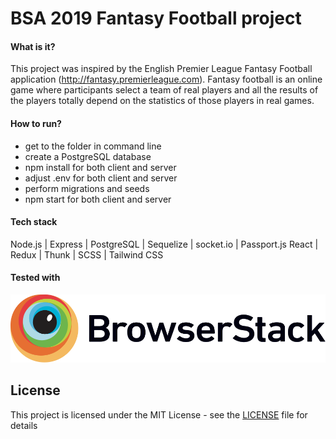 # BSA 2019 Fantasy Football project

#### What is it?
This project was inspired by the English Premier League Fantasy Football application (http://fantasy.premierleague.com).  Fantasy football is an online game where participants select a team of real players and all the results of the players totally depend on the statistics of those players in real games.

#### How to run?
- get to the folder in command line
- create a PostgreSQL database
- npm install for both client and server
- adjust .env for both client and server
- perform migrations and seeds
- npm start for both client and server

#### Tech stack
Node.js | Express | PostgreSQL | Sequelize | socket.io | Passport.js
React | Redux | Thunk | SCSS | Tailwind CSS

#### Tested with
![BrowserStack](./assets/Browserstack-logo.svg)

## License

This project is licensed under the MIT License - see the [LICENSE](LICENSE.md) file for details
